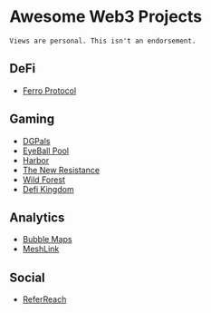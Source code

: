 # Awesome Web3 Projects

```
Views are personal. This isn't an endorsement. 
```

## DeFi

- [Ferro Protocol](https://ferroprotocol.com/)

## Gaming

- [DGPals](https://dgpals.io/)
- [EyeBall Pool](https://eyeball.games/)
- [Harbor](https://harborgames.io/)
- [The New Resistance](https://thenewresistance.io/)
- [Wild Forest](https://playwildforest.io/)
- [Defi Kingdom](https://defikingdoms.com/)

## Analytics

- [Bubble Maps](https://bubblemaps.io/)
- [MeshLink](https://meshlink.ai/)

## Social 

- [ReferReach](https://referreach.com/)


